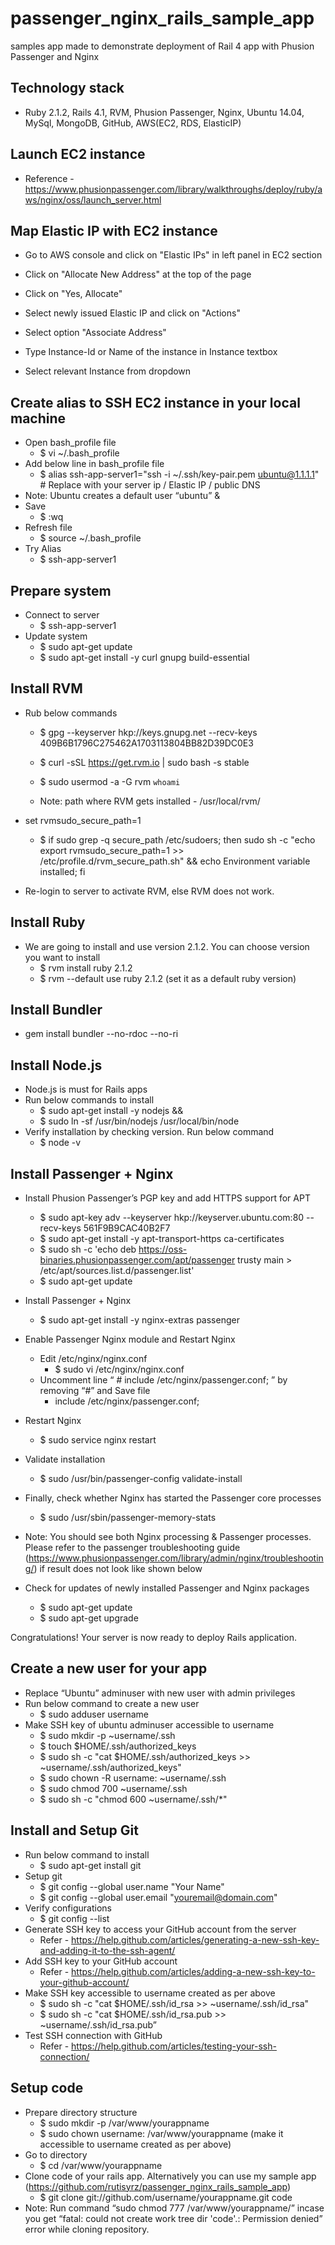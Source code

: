 # passenger_nginx_rails_sample_app
samples app made to demonstrate deployment of Rail 4 app with Phusion Passenger and Nginx

## Technology stack
- Ruby 2.1.2, Rails 4.1, RVM, Phusion Passenger, Nginx, Ubuntu 14.04, MySql, MongoDB, GitHub, AWS(EC2, RDS, ElasticIP)

## Launch EC2 instance
- Reference - https://www.phusionpassenger.com/library/walkthroughs/deploy/ruby/aws/nginx/oss/launch_server.html

## Map Elastic IP with EC2 instance
- Go to AWS console and click on "Elastic IPs" in left panel in EC2 section 
- Click on "Allocate New Address" at the top of the page
- Click on "Yes, Allocate"

- Select newly issued Elastic IP and click on "Actions"
- Select option "Associate Address"

- Type Instance-Id or Name of the instance in Instance textbox
- Select relevant Instance from dropdown

## Create alias to SSH EC2 instance in your local machine

- Open bash_profile file 
  - $ vi ~/.bash_profile 
- Add below line in bash_profile file
  - $ alias ssh-app-server1="ssh -i ~/.ssh/key-pair.pem ubuntu@1.1.1.1" # Replace with your server ip / Elastic IP / public DNS
- Note: Ubuntu creates a default user “ubuntu” & 
- Save 
  - $ :wq
- Refresh file 
  - $ source ~/.bash_profile 
- Try Alias 
  - $ ssh-app-server1 

## Prepare system

- Connect to server 
  - $ ssh-app-server1 
- Update system
  - $ sudo apt-get update
  - $ sudo apt-get install -y curl gnupg build-essential

## Install RVM

- Rub below commands 
  - $ gpg --keyserver hkp://keys.gnupg.net --recv-keys 409B6B1796C275462A1703113804BB82D39DC0E3
  - $ curl -sSL https://get.rvm.io | sudo bash -s stable
  - $ sudo usermod -a -G rvm `whoami`

  - Note: path where RVM gets installed - /usr/local/rvm/ 

- set rvmsudo_secure_path=1
  - $ if sudo grep -q secure_path /etc/sudoers; then sudo sh -c "echo export rvmsudo_secure_path=1 >> /etc/profile.d/rvm_secure_path.sh" && echo Environment variable installed; fi
- Re-login to server to activate RVM, else RVM does not work.

## Install Ruby 
- We are going to install and use version 2.1.2. You can choose version you want to install
  - $ rvm install ruby 2.1.2
  - $ rvm --default use ruby 2.1.2 (set it as a default ruby version)

## Install Bundler
- gem install bundler --no-rdoc --no-ri

## Install Node.js
- Node.js is must for Rails apps
- Run below commands to install 
  - $ sudo apt-get install -y nodejs &&
  - $ sudo ln -sf /usr/bin/nodejs /usr/local/bin/node
- Verify installation by checking version. Run below command 
  - $ node -v

## Install Passenger + Nginx 

- Install Phusion Passenger’s PGP key and add HTTPS support for APT
  - $ sudo apt-key adv --keyserver hkp://keyserver.ubuntu.com:80 --recv-keys 561F9B9CAC40B2F7
  - $ sudo apt-get install -y apt-transport-https ca-certificates
  - $ sudo sh -c 'echo deb https://oss-binaries.phusionpassenger.com/apt/passenger trusty main > /etc/apt/sources.list.d/passenger.list'
  - $ sudo apt-get update
  
- Install Passenger + Nginx
  - $ sudo apt-get install -y nginx-extras passenger
- Enable Passenger Nginx module and Restart Nginx
  - Edit /etc/nginx/nginx.conf 
    - $ sudo vi /etc/nginx/nginx.conf 
  - Uncomment line “ # include /etc/nginx/passenger.conf; ” by removing “#” and Save file
    - include /etc/nginx/passenger.conf;

- Restart Nginx
  - $ sudo service nginx restart
- Validate installation
  - $ sudo /usr/bin/passenger-config validate-install

- Finally, check whether Nginx has started the Passenger core processes
  - $ sudo /usr/sbin/passenger-memory-stats

- Note: You should see both Nginx processing & Passenger processes. Please refer to the passenger troubleshooting guide (https://www.phusionpassenger.com/library/admin/nginx/troubleshooting/) if result does not look like shown below 


- Check for updates of newly installed Passenger and Nginx packages 
  - $ sudo apt-get update
  - $ sudo apt-get upgrade

Congratulations! Your server is now ready to deploy Rails application.

## Create a new user for your app

- Replace “Ubuntu” adminuser with new user with admin privileges 
- Run below command to create a new user
  - $ sudo adduser username
- Make SSH key of ubuntu adminuser accessible to username
  - $ sudo mkdir -p ~username/.ssh
  - $ touch $HOME/.ssh/authorized_keys
  - $ sudo sh -c "cat $HOME/.ssh/authorized_keys >> ~username/.ssh/authorized_keys"
  - $ sudo chown -R username: ~username/.ssh
  - $ sudo chmod 700 ~username/.ssh
  - $ sudo sh -c "chmod 600 ~username/.ssh/*"
  
## Install and Setup Git

- Run below command to install 
  - $ sudo apt-get install git
- Setup git
  - $ git config --global user.name "Your Name"
  - $ git config --global user.email "youremail@domain.com"
- Verify configurations
  - $ git config --list
- Generate SSH key to access your GitHub account from the server 
  - Refer - https://help.github.com/articles/generating-a-new-ssh-key-and-adding-it-to-the-ssh-agent/
- Add SSH key to your GitHub account
  - Refer - https://help.github.com/articles/adding-a-new-ssh-key-to-your-github-account/
- Make SSH key accessible to username created as per above
  - $ sudo sh -c "cat $HOME/.ssh/id_rsa >> ~username/.ssh/id_rsa"
  - $ sudo sh -c "cat $HOME/.ssh/id_rsa.pub >> ~username/.ssh/id_rsa.pub”
- Test SSH connection with GitHub
  - Refer - https://help.github.com/articles/testing-your-ssh-connection/
  
## Setup code

- Prepare directory structure 
  - $ sudo mkdir -p /var/www/yourappname
  - $ sudo chown username: /var/www/yourappname (make it accessible to username created as per above)
- Go to directory
  - $ cd /var/www/yourappname
- Clone code of your rails app. Alternatively you can use my sample app (https://github.com/rutisyrz/passenger_nginx_rails_sample_app)
  - $ git clone git://github.com/username/yourappname.git code
- Note: Run command “sudo chmod 777 /var/www/yourappname/” incase you get “fatal: could not create work tree dir 'code'.: Permission denied” error while cloning repository.

